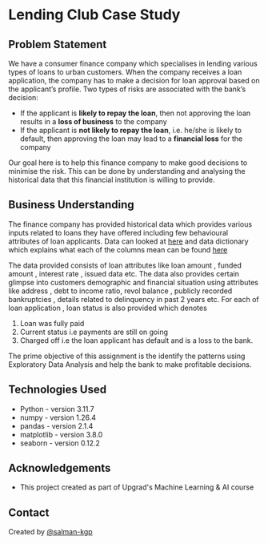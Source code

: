 # Lending Club Case Study

## Problem Statement

We have a consumer finance company which specialises in lending various types of loans to urban customers. When the company receives a loan application, the company has to make a decision for loan approval based on the applicant’s profile. Two types of risks are associated with the bank’s decision:

* If the applicant is **likely to repay the loan**, then not approving the loan results in a **loss of business** to the company
* If the applicant is **not likely to repay the loan**, i.e. he/she is likely to default, then approving the loan may lead to a **financial loss** for the company

Our goal here is to help this finance company to make good decisions to minimise the risk. This can be done by understanding and analysing the historical data that this financial institution is willing to provide.

## Business Understanding
The finance company has provided historical data which provides various inputs related to loans they have offered including few behavioural attributes of loan applicants. 
Data can looked at [here](https://github.com/salman-kgp/LendingClubCaseStudy/tree/main/Data) and data dictionary which explains 
what each of the columns mean can be found [here](https://github.com/salman-kgp/LendingClubCaseStudy/tree/main/Data)

The data provided consists of loan attributes like loan amount , funded amount , interest rate , issued data etc. The data also provides certain glimpse into customers demographic and financial situation using attributes like address , debt to income ratio, revol balance , publicly recorded bankruptcies , details related to delinquency in past 2 years etc. For each of loan application , loan status is also provided which denotes
1. Loan was fully paid
2. Current status i.e payments are still on going
3. Charged off i.e the loan applicant has default and is a loss to the bank.

The prime objective of this assignment is the identify the patterns using Exploratory Data Analysis and help the bank to make profitable decisions.




## Technologies Used
- Python - version 3.11.7
- numpy - version 1.26.4
- pandas - version 2.1.4
- matplotlib - version 3.8.0
- seaborn - version 0.12.2


## Acknowledgements
- This project created as part of Upgrad's Machine Learning & AI course

## Contact
Created by [@salman-kgp](https://github.com/salman-kgp)

